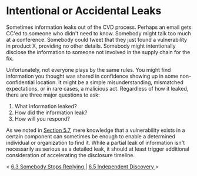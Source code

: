 # Intentional or Accidental Leaks

Sometimes information leaks out of the CVD process. Perhaps an email
gets CC'ed to someone who didn't need to know. Somebody might talk too
much at a conference. Somebody could tweet that they just found a
vulnerability in product X, providing no other details. Somebody might
intentionally disclose the information to someone not involved in the
supply chain for the fix.

Unfortunately, not everyone plays by the same rules. You might find
information you thought was shared in confidence showing up in some
non-confidential location. It might be a simple misunderstanding,
mismatched expectations, or in rare cases, a malicious act. Regardless
of how it leaked, there are three major questions to ask:

1.  What information leaked?
2.  How did the information leak?
3.  How will you respond?

As we noted in [Section 5.7](5.7-Disclosure-Timing_47677481.md), mere
knowledge that a vulnerability exists in a certain component can
sometimes be enough to enable a determined individual or organization to
find it. While a partial leak of information isn't necessarily as
serious as a detailed leak, it should at least trigger additional
consideration of accelerating the disclosure timeline.



\< [6.3 Somebody Stops
Replying ](6_3.md) \| [6.5 Independent
Discovery ](6_5.md) \>

